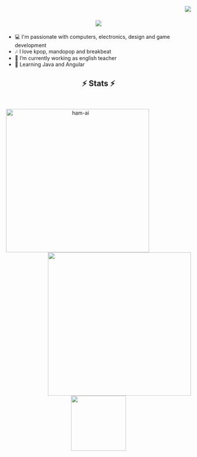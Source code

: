 
<img align="right" src="https://visitor-badge.laobi.icu/badge?page_id=ham-ai.ham-ai">

<h1 align="center">
  <a href="https://git.io/typing-svg">
    <img src="https://readme-typing-svg.herokuapp.com/?lines=Hello+World!+🌎;I+am+Abraham+...;Nice+to+meet+you!&center=true&size=29&color=dd96f8"> 
  </a>
</h1>

<!--
<h5 align="center">
  <code><a href="" title="LinkedIn Profile"><img width="22" src="images/linkedin.svg"> LinkedIn</a></code>
  <code><a href="" title="HackerRank Profile"><img width="22" src="images/hackerrank.png"> HackerRank</a></code>
  <code><a href="" title="Stack Overflow Profile"><img width="22" src="images/stackoverflow.svg"> Stack Overflow</a></code>
  <code><a href="" title="Instagram Profile"><img width="22" src="images/instagram.svg"> Instagram</a></code>
</h5>
-->

  - 💻 I'm passionate with computers, electronics, design and game development
  - 🎶 I love kpop, mandopop and breakbeat
  - 👔 I’m currently working as english teacher
  - 🌱 Learning Java and Angular


<!--
<hr>
<h2 align="center">🔥 Languages & Frameworks & Tools & Abilities 🔥</h2>
<br>
 <p align="center">
  <code><img title="C" height="25" src="images/c.svg"></code>
  <code><img title="C++" height="25" src="images/cpp.svg"></code>
  <code><img title="C#" height="25" src="images/cSharp.svg"></code>
  <code><img title="Python" height="25" src="images/python-original.svg"></code>
  <code><img title="Django" height="25" src="images/django.png"></code>
  <code><img title="Javascript" height="25" src="images/javascript.svg"></code>
  <code><img title="Problem Solving" height="25" src="images/problemSolving.png"></code>
  <code><img title="HTML5" height="25" src="images/html5.svg"></code>
  <code><img title="CSS" height="25" src="images/css.svg"></code>
  <code><img title="SASS" height="25" src="images/sass.svg"></code>
  <code><img title="Gulp" height="25" src="images/gulp.svg"></code>
  <code><img title="React" height="25" src="images/react-original.svg"></code>
  <code><img title="Redux" height="25" src="images/redux.svg"></code>
  <code><img title="AngularJS" height="25" src="images/angularjs.png"></code>
  <code><img title="Git" height="25" src="images/git-original.svg"></code>
  <code><img title=".NetCore" height="25" src="images/dotnetcore.svg"></code>
  <code><img title="PostgreSQL" height="25" src="images/postgresql.svg"></code>
  <code><img title="Visual Studio Code" height="25" src="images/vscode.png"></code>
  <code><img title="Microsoft Visual Studio" height="25" src="images/visualstudio.png"></code>
  <code><img title="JQuery" height="25" src="images/jquery-original.svg"></code>
  <code><img title="Java" height="25" src="images/java-original.svg"></code>
  <code><img title="JSON" height="25" src="images/json.svg"></code>
  <code><img title="Unity" height="25" src="images/unity3d.svg"></code>
  <code><img title="Android" height="25" src="images/android.svg"></code>
  <code><img title="GitHub" height="25" src="images/github.svg"></code>
  <code><img title="MySQL" height="25" src="images/mysql.svg"></code>
  <code><img title="npm" height="25" src="images/npm.svg"></code>
  <code><img title="PHP" height="25" src="images/php.svg"></code>
  <code><img title="Flask" height="25" src="images/flask.png"></code>
</p> -->


<h2 align="center">⚡ Stats ⚡</h2>
<br>
<p align=center>
  <div align=center>
    <a href="https://github.com/denvercoder1/github-readme-streak-stats" title="Go to Source">
      <img align="left" width=390 src="https://streak-stats.demolab.com/?user=ham-ai&theme=material-palenight&border=61dafb&hide_border=true" alt="ham-ai" />
    </a>
    <a href="https://github.com/anuraghazra/github-readme-stats" title="Go to Source">
      <img align="right" width=390 src="https://github-readme-stats.vercel.app/api?username=ham-ai&show_icons=true&theme=material-palenight&border_color=61dafb&hide_border=true" />
    </a>
  </div>
  <br><br><br><br><br><br><br><br><br>
  
  <div align=center>
    <a href="https://github.com/anuraghazra/github-readme-stats">
      <img height=150 align="center" src="https://github-readme-stats.vercel.app/api/top-langs/?username=ham-ai&hide=c%23,powershell,Mathematica,Ruby,Objective-C,Objective-C%2b%2b,Cuda&title_color=dd96f8&text_color=ffffff&icon_color=61dafb&bg_color=20232a&langs_count=8&layout=compact&border_color=61dafb&hide_border=true&size_weight=0.5&count_weight=0.5" />
    </a>
  </div>
  
  <br><br>

  <!-- <img src="https://github-readme-activity-graph.vercel.app/graph?username=ham-ai&theme=material-palenight&bg_color=20232a&hide_border=true" width="100%"/>*-->
</p>


<!--
**zumrudu-anka/zumrudu-anka** is a ✨ _special_ ✨ repository because its `README.md` (this file) appears on your GitHub profile.

Here are some ideas to get you started:

- 🔭 I’m currently working on ...
- 🌱 I’m currently learning ...
- 👯 I’m looking to collaborate on ...
- 🤔 I’m looking for help with ...
- 💬 Ask me about ...
- 📫 How to reach me: ...
- 😄 Pronouns: ...
- ⚡ Fun fact: ...


Notes: If you want use this readme, firstly star it please. If you can't align your repositories like this, please change your repository desription to shorter than now. Maybe 4 or 5 word will be good.

![Metrics](https://metrics.lecoq.io/zumrudu-anka?template=classic&base.header=0&base.activity=0&base.community=0&base.repositories=0&base.metadata=0&achievements=1&achievements.threshold=C&achievements.secrets=true&achievements.limit=0&config.timezone=Europe%2FIstanbul)

-->
